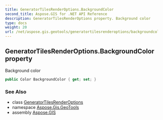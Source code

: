 ```yaml
---
title: GeneratorTilesRenderOptions.BackgroundColor
second_title: Aspose.GIS for .NET API Reference
description: GeneratorTilesRenderOptions property. Background color
type: docs
weight: 20
url: /net/aspose.gis.geotools/generatortilesrenderoptions/backgroundcolor/
---
```

## GeneratorTilesRenderOptions.BackgroundColor property

Background color

```csharp
public Color BackgroundColor { get; set; }
```

### See Also

* class [GeneratorTilesRenderOptions](../)
* namespace [Aspose.Gis.GeoTools](../../generatortilesrenderoptions/)
* assembly [Aspose.GIS](../../../)


